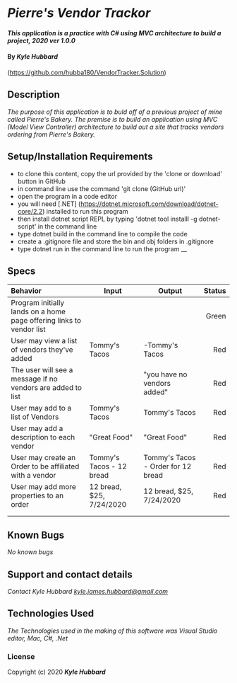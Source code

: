 # _Pierre's Vendor Trackor_
#### _This application is a practice with C# using MVC architecture to build a project, 2020 ver 1.0.0_
#### By _Kyle Hubbard_
(https://github.com/hubba180/VendorTracker.Solution)
## Description
_The purpose of this application is to buld off of a previous project of mine called Pierre's Bakery. The premise is to build an application using MVC (Model View Controller) architecture to build out a site that tracks vendors ordering from Pierre's Bakery._
## Setup/Installation Requirements
* to clone this content, copy the url provided by the 'clone or download' button in GitHub
* in command line use the command 'git clone (GitHub url)'
* open the program in a code editor
* you will need [.NET] (https://dotnet.microsoft.com/download/dotnet-core/2.2) installed to run this program 
* then install dotnet script REPL by typing 'dotnet tool installl -g dotnet-script' in the command line
* type dotnet build in the command line to compile the code
* create a .gitignore file and store the bin and obj folders in .gitignore
* type dotnet run in the command line to run the program
__
## Specs
| Behavior    | Input | Output | Status |
| :---------- | ----- | ------ | -----: |
| Program initially lands on a home page offering links to vendor list |  |  | Green |
| User may view a list of vendors they've added | Tommy's Tacos | -Tommy's Tacos | Red |
| The user will see a message if no vendors are added to list |  | "you have no vendors added" | Red |
| User may add to a list of Vendors | Tommy's Tacos | Tommy's Tacos | Red |
| User may add a description to each vendor | "Great Food" | "Great Food" | Red |
| User may create an Order to be affiliated with a vendor | Tommy's Tacos - 12 bread | Tommy's Tacos - Order for 12 bread | Red |
| User may add more properties to an order | 12 bread, $25, 7/24/2020 | 12 bread, $25, 7/24/2020 | Red |
|  |  |  |  |
|  |  |  |  |


## Known Bugs
_No known bugs_
## Support and contact details
_Contact Kyle Hubbard <kyle.james.hubbard@gmail.com>_
## Technologies Used
_The Technologies used in the making of this software was Visual Studio editor, Mac, C#, .Net_
### License
Copyright (c) 2020 **_Kyle Hubbard_**